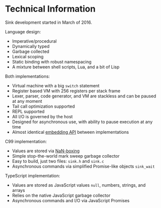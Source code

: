 
Technical Information
=====================

Sink development started in March of 2016.

Language design:

* Imperative/procedural
* Dynamically typed
* Garbage collected
* Lexical scoping
* Static binding with robust namespacing
* A mixture between shell scripts, Lua, and a bit of Lisp

Both implementations:

* Virtual machine with a big `switch` statement
* Register based VM with 256 registers per stack frame
* Lexer, parser, code generator, and VM are stackless and can be paused at any moment
* Tail call optimization supported
* REPL supported
* All I/O is governed by the host
* Designed for asynchronous use, with ability to pause execution at any time
* Almost identical [embedding API](https://github.com/velipso/sink/blob/master/docs/embedding.md) between implementations

C99 implementation:

* Values are stored via [NaN-boxing](http://sean.cm/a/nan-boxing)
* Simple stop-the-world mark sweep garbage collector
* Easy to build, just two files: `sink.h` and `sink.c`
* Asynchronous commands via simplified Promise-like objects `sink_wait`

TypeScript implementation:

* Values are stored as JavaScript values `null`, numbers, strings, and arrays
* Relies on the native JavaScript garbage collector
* Asynchronous commands and I/O via JavaScript Promises
